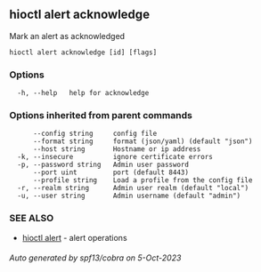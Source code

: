 ## hioctl alert acknowledge

Mark an alert as acknowledged

```
hioctl alert acknowledge [id] [flags]
```

### Options

```
  -h, --help   help for acknowledge
```

### Options inherited from parent commands

```
      --config string     config file
      --format string     format (json/yaml) (default "json")
      --host string       Hostname or ip address
  -k, --insecure          ignore certificate errors
  -p, --password string   Admin user password
      --port uint         port (default 8443)
      --profile string    Load a profile from the config file
  -r, --realm string      Admin user realm (default "local")
  -u, --user string       Admin username (default "admin")
```

### SEE ALSO

* [hioctl alert](hioctl_alert.md)	 - alert operations

###### Auto generated by spf13/cobra on 5-Oct-2023
